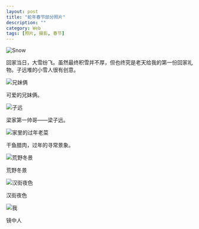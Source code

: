 ```yaml
---
layout: post
title: "蛇年春节部分照片"
description: ""
category: Web
tags: [照片, 摄影, 春节]
---
```


![Snow](http://pic.yupoo.com/24plus/CEq3aJSH/medish.jpg)

回家当日，大雪纷飞。虽然最终积雪并不厚，但也终究是老天给我的第一份回家礼物。子远堆的小雪人很有创意。

![兄妹俩](http://pic.yupoo.com/24plus/CErAjfwU/medish.jpg)

可爱的兄妹俩。

![子远](http://pic.yupoo.com/24plus/CEq4bN2h/medish.jpg)

梁家第一帅哥——梁子远。


![家里的过年老菜](http://pic.yupoo.com/24plus/CEqow7Dt/medish.jpg)

干鱼腊肉，过年的寻常景象。

![荒野冬景](http://pic.yupoo.com/24plus/CEqkM0i7/medish.jpg)

荒野冬景

![汉街夜色](http://pic.yupoo.com/24plus/CEqkXSaq/medish.jpg)

汉街夜色

![我](http://pic.yupoo.com/24plus/CEqkEvID/medish.jpg)

镜中人

